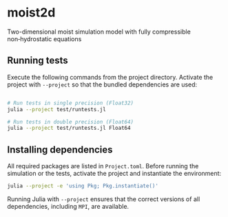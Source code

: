 # moist2d
Two-dimensional moist simulation model with fully compressible non‑hydrostatic equations

## Running tests

Execute the following commands from the project directory. Activate the
project with `--project` so that the bundled dependencies are used:

```bash

# Run tests in single precision (Float32)
julia --project test/runtests.jl

# Run tests in double precision (Float64)
julia --project test/runtests.jl Float64
```

## Installing dependencies

All required packages are listed in `Project.toml`. Before running the
simulation or the tests, activate the project and instantiate the
environment:

```bash
julia --project -e 'using Pkg; Pkg.instantiate()'
```

Running Julia with `--project` ensures that the correct versions of all
dependencies, including `MPI`, are available.
